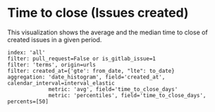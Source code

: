 # Time to close (Issues created)

This visualization shows the average and the median time to close of created issues in a given period.

```
index: 'all'
filter: pull_request=False or is_gitlab_issue=1
filter: 'terms', origin=urls
filter: created_at={'gte': from_date, "lte": to_date}
aggregation: 'date_histogram', field='created_at', calendar_interval=interval_elastic
             metric: 'avg', field='time_to_close_days'
             metric: 'percentiles', field='time_to_close_days', percents=[50]
```
